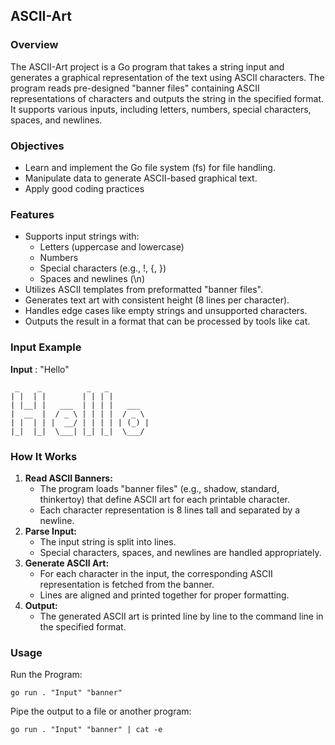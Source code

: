 ## ASCII-Art

### Overview

The ASCII-Art project is a Go program that takes a string input and generates a graphical representation of the text using ASCII characters. The program reads pre-designed "banner files" containing ASCII representations of characters and outputs the string in the specified format. It supports various inputs, including letters, numbers, special characters, spaces, and newlines.


### Objectives
- Learn and implement the Go file system (fs) for file handling.
- Manipulate data to generate ASCII-based graphical text.
- Apply good coding practices


### Features
- Supports input strings with:
    * Letters (uppercase and lowercase)
    * Numbers
    * Special characters (e.g., !, {, })
    * Spaces and newlines (\n)
- Utilizes ASCII templates from preformatted "banner files".
- Generates text art with consistent height (8 lines per character).
- Handles edge cases like empty strings and unsupported characters.
- Outputs the result in a format that can be processed by tools like cat.

### Input Example

**Input** : "Hello"
```
 _    _          _   _
| |  | |        | | | | 
| |__| |   ___  | | | |   ___
|  __  |  / _ \ | | | |  / _ \
| |  | | |  __/ | | | | | (_) |
|_|  |_|  \___| |_| |_|  \___/

````

### How It Works
1. **Read ASCII Banners:**
    - The program loads "banner files" (e.g., shadow, standard, thinkertoy) that define ASCII art for each printable character.
    - Each character representation is 8 lines tall and separated by a newline.
2. **Parse Input:**
    - The input string is split into lines.
    - Special characters, spaces, and newlines are handled appropriately.
3. **Generate ASCII Art:**
    - For each character in the input, the corresponding ASCII representation is fetched from the banner.
    - Lines are aligned and printed together for proper formatting.
4. **Output:**
    - The generated ASCII art is printed line by line to the command line in the specified format.


### Usage

Run the Program:
````
go run . "Input" "banner"
````
Pipe the output to a file or another program:
````
go run . "Input" "banner" | cat -e
````
